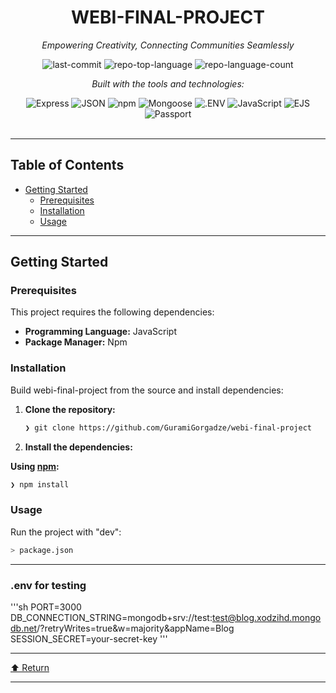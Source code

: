 <div id="top">

<!-- HEADER STYLE: CLASSIC -->
<div align="center">


# WEBI-FINAL-PROJECT

<em>Empowering Creativity, Connecting Communities Seamlessly</em>

<!-- BADGES -->
<img src="https://img.shields.io/github/last-commit/GuramiGorgadze/webi-final-project?style=flat&logo=git&logoColor=white&color=0080ff" alt="last-commit">
<img src="https://img.shields.io/github/languages/top/GuramiGorgadze/webi-final-project?style=flat&color=0080ff" alt="repo-top-language">
<img src="https://img.shields.io/github/languages/count/GuramiGorgadze/webi-final-project?style=flat&color=0080ff" alt="repo-language-count">

<em>Built with the tools and technologies:</em>

<img src="https://img.shields.io/badge/Express-000000.svg?style=flat&logo=Express&logoColor=white" alt="Express">
<img src="https://img.shields.io/badge/JSON-000000.svg?style=flat&logo=JSON&logoColor=white" alt="JSON">
<img src="https://img.shields.io/badge/npm-CB3837.svg?style=flat&logo=npm&logoColor=white" alt="npm">
<img src="https://img.shields.io/badge/Mongoose-F04D35.svg?style=flat&logo=Mongoose&logoColor=white" alt="Mongoose">
<img src="https://img.shields.io/badge/.ENV-ECD53F.svg?style=flat&logo=dotenv&logoColor=black" alt=".ENV">
<img src="https://img.shields.io/badge/JavaScript-F7DF1E.svg?style=flat&logo=JavaScript&logoColor=black" alt="JavaScript">
<img src="https://img.shields.io/badge/EJS-B4CA65.svg?style=flat&logo=EJS&logoColor=black" alt="EJS">
<img src="https://img.shields.io/badge/Passport-34E27A.svg?style=flat&logo=Passport&logoColor=white" alt="Passport">

</div>
<br>

---

## Table of Contents

- [Getting Started](#getting-started)
    - [Prerequisites](#prerequisites)
    - [Installation](#installation)
    - [Usage](#usage)

---

## Getting Started

### Prerequisites

This project requires the following dependencies:

- **Programming Language:** JavaScript
- **Package Manager:** Npm

### Installation

Build webi-final-project from the source and install dependencies:

1. **Clone the repository:**

    ```sh
    ❯ git clone https://github.com/GuramiGorgadze/webi-final-project
    ```

2. **Install the dependencies:**

**Using [npm](https://www.npmjs.com/):**

```sh
❯ npm install
```

### Usage

Run the project with "dev":

```sh
> package.json
```

---

### .env for testing 

'''sh
PORT=3000
DB_CONNECTION_STRING=mongodb+srv://test:test@blog.xodzihd.mongodb.net/?retryWrites=true&w=majority&appName=Blog
SESSION_SECRET=your-secret-key
'''

---

<div align="left"><a href="#top">⬆ Return</a></div>

---
